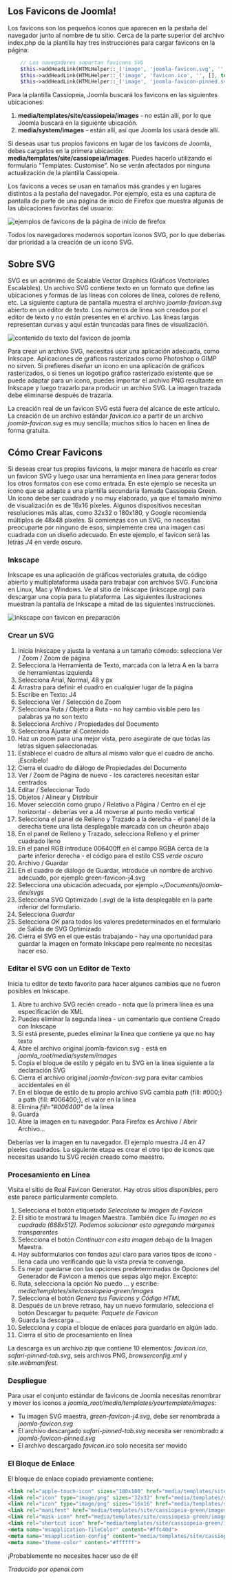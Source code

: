 <!-- Filename: J4.x:Favicons / Display title: Favicons  -->

## Los Favicons de Joomla!

Los favicons son los pequeños íconos que aparecen en la pestaña del navegador junto al nombre de tu sitio. Cerca de la parte superior del archivo index.php de la plantilla hay tres instrucciones para cargar favicons en la página:
```php
    // Los navegadores soportan favicons SVG
    $this->addHeadLink(HTMLHelper::_('image', 'joomla-favicon.svg', '', [], true, 1), 'icon', 'rel', ['type' => 'image/svg+xml']);
    $this->addHeadLink(HTMLHelper::_('image', 'favicon.ico', '', [], true, 1), 'alternate icon', 'rel', ['type' => 'image/vnd.microsoft.icon']);
    $this->addHeadLink(HTMLHelper::_('image', 'joomla-favicon-pinned.svg', '', [], true, 1), 'mask-icon', 'rel', ['color' => '#000']);
```
Para la plantilla Cassiopeia, Joomla buscará los favicons en las siguientes ubicaciones:

1.  **media/templates/site/cassiopeia/images** - no están allí, por lo que Joomla buscará en la siguiente ubicación.
2.  **media/system/images** - están allí, así que Joomla los usará desde allí.

Si deseas usar tus propios favicons en lugar de los favicons de Joomla, debes cargarlos en la primera ubicación: **media/templates/site/cassiopeia/images**. Puedes hacerlo utilizando el formulario "Templates: Customise". No se verán afectados por ninguna actualización de la plantilla Cassiopeia.

Los favicons a veces se usan en tamaños más grandes y en lugares distintos a la pestaña del navegador. Por ejemplo, esta es una captura de pantalla de parte de una página de inicio de Firefox que muestra algunas de las ubicaciones favoritas del usuario:

![ejemplos de favicons de la página de inicio de firefox](../../../en/images/templates/favicons-firefox-start-collection.png)

Todos los navegadores modernos soportan íconos SVG, por lo que deberías dar prioridad a la creación de un ícono SVG.

## Sobre SVG

SVG es un acrónimo de Scalable Vector Graphics (Gráficos Vectoriales Escalables). Un archivo SVG contiene texto en un formato que define las ubicaciones y formas de las líneas con colores de línea, colores de relleno, etc. La siguiente captura de pantalla muestra el archivo *joomla-favicon.svg* abierto en un editor de texto. Los números de línea son creados por el editor de texto y no están presentes en el archivo. Las líneas largas representan curvas y aquí están truncadas para fines de visualización.

![contenido de texto del favicon de joomla](../../../en/images/templates/favicons-joomla-favicon-svg-text.png)

Para crear un archivo SVG, necesitas usar una aplicación adecuada, como Inkscape. Aplicaciones de gráficos rasterizados como Photoshop o GIMP no sirven. Si prefieres diseñar un icono en una aplicación de gráficos rasterizados, o si tienes un logotipo gráfico rasterizado existente que se puede adaptar para un icono, puedes importar el archivo PNG resultante en Inkscape y luego trazarlo para producir un archivo SVG. La imagen trazada debe eliminarse después de trazarla.

La creación real de un favicon SVG está fuera del alcance de este artículo. La creación de un archivo estándar *favicon.ico* a partir de un archivo *joomla-favicon.svg* es muy sencilla; muchos sitios lo hacen en línea de forma gratuita.

## Cómo Crear Favicons

Si deseas crear tus propios favicons, la mejor manera de hacerlo es crear un favicon SVG y luego usar una herramienta en línea para generar todos los otros formatos con ese como entrada. En este ejemplo se necesita un ícono que se adapte a una plantilla secundaria llamada Cassiopeia Green. Un ícono debe ser cuadrado y no muy elaborado, ya que el tamaño mínimo de visualización es de 16x16 píxeles. Algunos dispositivos necesitan resoluciones más altas, como 32x32 o 180x180, y Google recomienda múltiplos de 48x48 píxeles. Si comienzas con un SVG, no necesitas preocuparte por ninguno de esos, simplemente crea una imagen casi cuadrada con un diseño adecuado. En este ejemplo, el favicon será las letras *J4* en verde oscuro.

### Inkscape

Inkscape es una aplicación de gráficos vectoriales gratuita, de código abierto y multiplataforma usada para trabajar con archivos SVG. Funciona en Linux, Mac y Windows. Ve al sitio de Inkscape (inkscape.org) para descargar una copia para tu plataforma. Las siguientes ilustraciones muestran la pantalla de Inkscape a mitad de las siguientes instrucciones.

![inkscape con favicon en preparación](../../../en/images/templates/favicons-inkscape-favicon.png)

### Crear un SVG

1.  Inicia Inkscape y ajusta la ventana a un tamaño cómodo: selecciona Ver / Zoom / Zoom de página
2.  Selecciona la Herramienta de Texto, marcada con la letra A en la barra de herramientas izquierda
3.  Selecciona Arial, Normal, 48 y px
4.  Arrastra para definir el cuadro en cualquier lugar de la página
5.  Escribe en Texto: J4
6.  Selecciona Ver / Selección de Zoom
7.  Selecciona Ruta / Objeto a Ruta - no hay cambio visible pero las palabras ya no son texto
8.  Selecciona Archivo / Propiedades del Documento
9.  Selecciona Ajustar al Contenido
10. Haz un zoom para una mejor vista, pero asegúrate de que todas las letras siguen seleccionadas
11. Establece el cuadro de altura al mismo valor que el cuadro de ancho. ¡Escríbelo!
12. Cierra el cuadro de diálogo de Propiedades del Documento
13. Ver / Zoom de Página de nuevo - los caracteres necesitan estar centrados
14. Editar / Seleccionar Todo
15. Objetos / Alinear y Distribuir
16. Mover selección como grupo / Relativo a Página / Centro en el eje horizontal - deberías ver a J4 moverse al punto medio vertical
17. Selecciona el panel de Relleno y Trazado a la derecha - el panel de la derecha tiene una lista desplegable marcada con un cheurón abajo
18. En el panel de Relleno y Trazado, selecciona Relleno y el primer cuadrado lleno
19. En el panel RGB introduce 006400ff en el campo RGBA cerca de la parte inferior derecha - el código para el estilo CSS *verde oscuro*
20. Archivo / Guardar
21. En el cuadro de diálogo de Guardar, introduce un nombre de archivo adecuado, por ejemplo green-favicon-j4.svg
22. Selecciona una ubicación adecuada, por ejemplo *~/Documents/joomla-dev/svgs*
23. Selecciona SVG Optimizado (*.svg*) de la lista desplegable en la parte inferior del formulario.
24. Selecciona *Guardar*
25. Selecciona *OK* para todos los valores predeterminados en el formulario de Salida de SVG Optimizado
26. Cierra el SVG en el que estás trabajando - hay una oportunidad para guardar la imagen en formato Inkscape pero realmente no necesitas hacer eso.

### Editar el SVG con un Editor de Texto

Inicia tu editor de texto favorito para hacer algunos cambios que no fueron posibles en Inkscape.

1.  Abre tu archivo SVG recién creado - nota que la primera línea es una especificación de XML
2.  Puedes eliminar la segunda línea - un comentario que contiene Creado con Inkscape
3.  Si está presente, puedes eliminar la línea que contiene ya que no hay texto
4.  Abre el archivo original joomla-favicon.svg - está en *joomla_root/media/system/images*
5.  Copia el bloque de estilo y pégalo en tu SVG en la línea siguiente a la declaración SVG
6.  Cierra el archivo original *joomla-favicon-svg* para evitar cambios accidentales en él
7.  En el bloque de estilo de tu propio archivo SVG cambia path {fill: \#000;} a path {fill: \#006400;}, el valor en la línea
8.  Elimina *fill="#006400"* de la línea
9.  Guarda
10. Abre la imagen en tu navegador. Para Firefox es Archivo / Abrir Archivo...

Deberías ver la imagen en tu navegador. El ejemplo muestra J4 en 47 píxeles cuadrados. La siguiente etapa es crear el otro tipo de iconos que necesitas usando tu SVG recién creado como maestro.

### Procesamiento en Línea

Visita el sitio de Real Favicon Generator. Hay otros sitios disponibles, pero este parece particularmente completo.

1.  Selecciona el botón etiquetado *Selecciona tu imagen de Favicon*
2.  El sitio te mostrará tu Imagen Maestra. También dice *Tu imagen no es cuadrada (688x512). Podemos solucionar esto agregando márgenes transparentes*
3.  Selecciona el botón *Continuar con esta imagen* debajo de la Imagen Maestra.
4.  Hay subformularios con fondos azul claro para varios tipos de ícono - llena cada uno verificando que la vista previa te convenga.
5.  Es mejor quedarse con las opciones predeterminadas de Opciones del Generador de Favicon a menos que sepas algo mejor. Excepto:
6.  Ruta, selecciona la opción No puedo ... y escribe:
    *media/templates/site/cassiopeia-green/images*
7.  Selecciona el botón *Genera tus Favicons y Código HTML*
8.  Después de un breve retraso, hay un nuevo formulario, selecciona el botón Descargar tu paquete: *Paquete de Favicon*
9.  Guarda la descarga ...
10. Selecciona y copia el bloque de enlaces para guardarlo en algún lado.
11. Cierra el sitio de procesamiento en línea

La descarga es un archivo *zip* que contiene 10 elementos: *favicon.ico*, *safari-pinned-tab.svg*, seis archivos PNG, *browserconfig.xml* y *site.webmanifest*.

### Despliegue

Para usar el conjunto estándar de favicons de Joomla necesitas renombrar y mover los iconos a *joomla_root/media/templates/yourtemplate/images*:

- Tu imagen SVG maestra, *green-favicon-j4.svg*, debe ser renombrada a *joomla-favicon.svg*
- El archivo descargado *safari-pinned-tab.svg* necesita ser renombrado a *joomla-favicon-pinned.svg*
- El archivo descargado *favicon.ico* solo necesita ser movido

### El Bloque de Enlace

El bloque de enlace copiado previamente contiene:

```html
<link rel="apple-touch-icon" sizes="180x180" href="media/templates/site/cassiopeia-green/images/apple-touch-icon.png">
<link rel="icon" type="image/png" sizes="32x32" href="media/templates/site/cassiopeia-green/images/favicon-32x32.png">
<link rel="icon" type="image/png" sizes="16x16" href="media/templates/site/cassiopeia-green/images/favicon-16x16.png">
<link rel="manifest" href="media/templates/site/cassiopeia-green/images/site.webmanifest">
<link rel="mask-icon" href="media/templates/site/cassiopeia-green/images/safari-pinned-tab.svg" color="#5bbad5">
<link rel="shortcut icon" href="media/templates/site/cassiopeia-green/images/favicon.ico">
<meta name="msapplication-TileColor" content="#ffc40d">
<meta name="msapplication-config" content="media/templates/site/cassiopeia-green/images/browserconfig.xml">
<meta name="theme-color" content="#ffffff">
```

¡Probablemente no necesites hacer uso de él!

*Traducido por openai.com*

